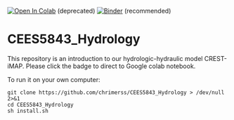 [![Open In Colab](https://colab.research.google.com/assets/colab-badge.svg)](https://colab.research.google.com/drive/1wTq3vaiQwJeLoqe4YMnyzV4ZQ6pvOez1?usp=sharing)
(deprecated)
[![Binder](https://mybinder.org/badge_logo.svg)](https://mybinder.org/v2/gh/chrimerss/python2-binder/HEAD) (recommended)
# CEES5843_Hydrology

This repository is an introduction to our hydrologic-hydraulic model CREST-iMAP. Please click the badge to direct to Google colab notebook.

To run it on your own computer:

```
git clone https://github.com/chrimerss/CEES5843_Hydrology > /dev/null 2>&1
cd CEES5843_Hydrology
sh install.sh
```
